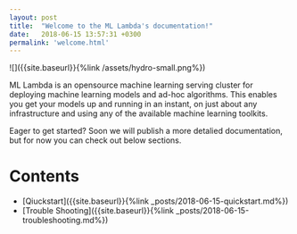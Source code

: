 ```yaml
---
layout: post
title:  "Welcome to the ML Lambda's documentation!"
date:   2018-06-15 13:57:31 +0300
permalink: 'welcome.html'
---
```


![]({{site.baseurl}}{%link /assets/hydro-small.png%})

ML Lambda is an opensource machine learning serving cluster for deploying
machine learning models and ad-hoc algorithms. This enables you get your models
up and running in an instant, on just about any infrastructure and using any of
the available machine learning toolkits.

Eager to get started? Soon we will publish a more detalied documentation, but
for now you can check out below sections.

# Contents
- [Qiuckstart]({{site.baseurl}}{%link _posts/2018-06-15-quickstart.md%})
- [Trouble Shooting]({{site.baseurl}}{%link _posts/2018-06-15-troubleshooting.md%})
